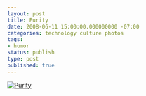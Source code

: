 ```yaml
---
layout: post
title: Purity
date: 2008-06-11 15:00:00.000000000 -07:00
categories: technology culture photos
tags:
- humor
status: publish
type: post
published: true
---
```

[![Purity](//imgs.xkcd.com/comics/purity.png "On the other hand, physicists like to say physics is to math as sex is to masturbation.")](//xkcd.com/435/)
